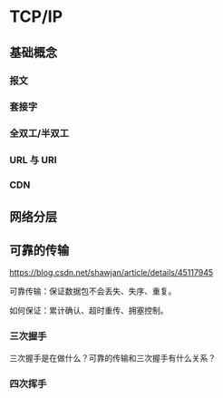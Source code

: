 # TCP/IP

## 基础概念

### 报文

### 套接字

### 全双工/半双工

### URL 与 URI

### CDN

## 网络分层

## 可靠的传输

https://blog.csdn.net/shawjan/article/details/45117945

可靠传输：保证数据包不会丢失、失序、重复。

如何保证：累计确认、超时重传、拥塞控制。

### 三次握手

三次握手是在做什么？可靠的传输和三次握手有什么关系？

### 四次挥手